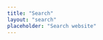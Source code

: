 ```yaml
---
title: "Search"
layout: "search"
placeholder: "Search website"
---
```


<script async src="https://cse.google.com/cse.js?cx=d3c76880e4ff64f5b">
</script>
<div class="gcse-searchbox-only"></div>
